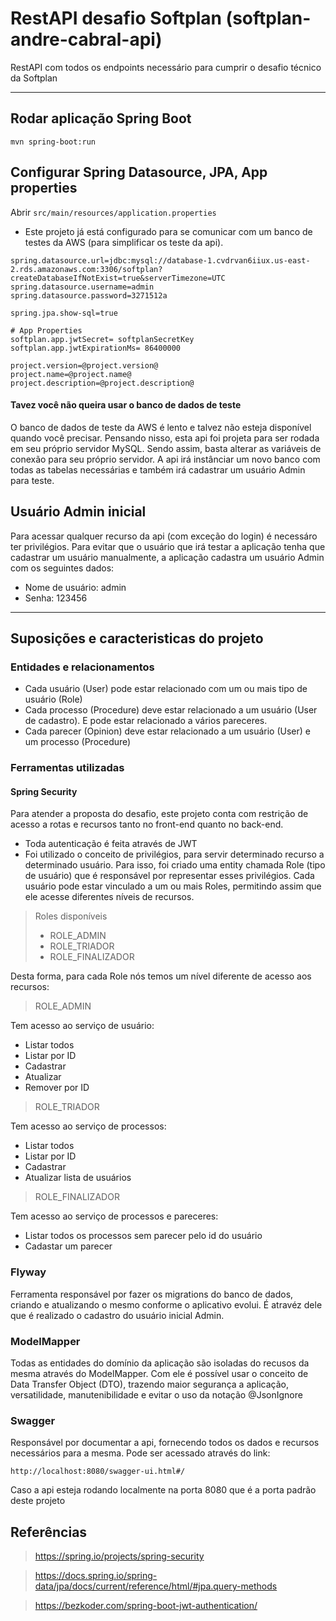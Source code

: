 # RestAPI desafio Softplan (softplan-andre-cabral-api)

RestAPI com todos os endpoints necessário para cumprir o desafio
técnico da Softplan

---

## Rodar aplicação Spring Boot
```
mvn spring-boot:run
```

## Configurar Spring Datasource, JPA, App properties
Abrir `src/main/resources/application.properties`
- Este projeto já está configurado para se comunicar com um banco de testes
da AWS (para simplificar os teste da api).
```
spring.datasource.url=jdbc:mysql://database-1.cvdrvan6iiux.us-east-2.rds.amazonaws.com:3306/softplan?createDatabaseIfNotExist=true&serverTimezone=UTC
spring.datasource.username=admin
spring.datasource.password=3271512a

spring.jpa.show-sql=true

# App Properties
softplan.app.jwtSecret= softplanSecretKey
softplan.app.jwtExpirationMs= 86400000

project.version=@project.version@
project.name=@project.name@
project.description=@project.description@
```
#### Tavez você não queira usar o banco de dados de teste
O banco de dados de teste da AWS é lento e talvez não esteja disponível quando você
precisar. Pensando nisso, esta api foi projeta para ser rodada em seu próprio servidor MySQL. Sendo assim, basta alterar as variáveis de conexão para seu próprio servidor. A api irá instânciar um novo banco com todas as tabelas necessárias e também irá cadastrar um usuário Admin para teste.

## Usuário Admin inicial
Para acessar qualquer recurso da api (com exceção do login) é necessáro ter privilégios. Para evitar que o usuário que irá testar a aplicação tenha que cadastrar um usuário manualmente, a aplicação cadastra um usuário Admin com os seguintes dados:

- Nome de usuário: admin
- Senha: 123456

---

## Suposições e caracteristicas do projeto

### Entidades e relacionamentos
- Cada usuário (User) pode estar relacionado com um ou mais tipo de usuário (Role)
- Cada processo (Procedure) deve estar relacionado a um usuário (User de cadastro). E pode estar relacionado a vários pareceres.
- Cada parecer (Opinion) deve estar relacionado a um usuário (User) e um processo (Procedure)

### Ferramentas utilizadas

#### Spring Security
Para atender a proposta do desafio, este projeto conta com restrição de acesso a rotas e recursos tanto no front-end quanto no back-end.

- Toda autenticação é feita através de JWT
- Foi utilizado o conceito de privilégios, para servir determinado recurso a determinado usuário. Para isso, foi criado uma entity chamada Role (tipo de usuário) que é responsável por representar esses privilégios. Cada usuário pode estar vinculado a um ou mais Roles, permitindo assim que ele acesse diferentes níveis de recursos.
> Roles disponíveis
> - ROLE_ADMIN
> - ROLE_TRIADOR
> - ROLE_FINALIZADOR

Desta forma, para cada Role nós temos um nível diferente de acesso aos recursos:
> ROLE_ADMIN

Tem acesso ao serviço de usuário:
- Listar todos
- Listar por ID
- Cadastrar
- Atualizar
- Remover por ID

> ROLE_TRIADOR

Tem acesso ao serviço de processos:
- Listar todos
- Listar por ID
- Cadastrar
- Atualizar lista de usuários

> ROLE_FINALIZADOR

Tem acesso ao serviço de processos e pareceres:
- Listar todos os processos sem parecer pelo id do usuário
- Cadastar um parecer



### Flyway
Ferramenta responsável por fazer os migrations do banco de dados, criando e atualizando o mesmo conforme o aplicativo evolui. É atravéz dele que é realizado o cadastro do usuário inicial Admin.

### ModelMapper
Todas as entidades do domínio da aplicação são isoladas do recusos da mesma através do ModelMapper. Com ele é possível usar o conceito de Data Transfer Object (DTO), trazendo maior segurança a aplicação, versatilidade, manutenibilidade e evitar o uso da notação @JsonIgnore

### Swagger
Responsável por documentar a api, fornecendo todos os dados e recursos necessários para a mesma. Pode ser acessado através do link:

```
http://localhost:8080/swagger-ui.html#/
```

Caso a api esteja rodando localmente na porta 8080 que é a porta padrão deste projeto

## Referências
> https://spring.io/projects/spring-security

> https://docs.spring.io/spring-data/jpa/docs/current/reference/html/#jpa.query-methods

> https://bezkoder.com/spring-boot-jwt-authentication/


